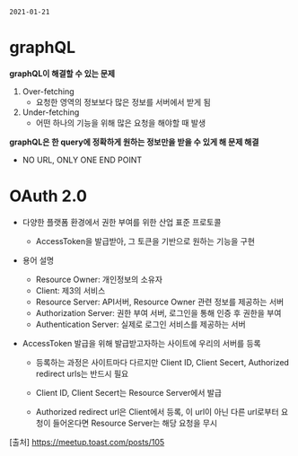 `2021-01-21`

# graphQL

**graphQL이 해결할 수 있는 문제**

1. Over-fetching
   - 요청한 영역의 정보보다 많은 정보를 서버에서 받게 됨
2. Under-fetching
   - 어떤 하나의 기능을 위해 많은 요청을 해야할 때 발생

**graphQL은 한 query에 정확하게 원하는 정보만을 받을 수 있게 해 문제 해결**

 - NO URL, ONLY ONE END POINT

   

# OAuth 2.0

- 다양한 플랫폼 환경에서 권한 부여를 위한 산업 표준 프로토콜

  - AccessToken을 발급받아, 그 토큰을 기반으로 원하는 기능을 구현

- 용어 설명

  - Resource Owner: 개인정보의 소유자
  - Client: 제3의 서비스
  - Resource Server: API서버, Resource Owner 관련 정보를 제공하는 서버
  - Authorization Server: 권한 부여 서버, 로그인을 통해 인증 후 권한을 부여
  - Authentication Server: 실제로 로그인 서비스를 제공하는 서버

- AccessToken 발급을 위해 발급받고자하는 사이트에 우리의 서버를 등록

  - 등록하는 과정은 사이트마다 다르지만 Client ID, Client Secert, Authorized redirect urls는 반드시 필요

  - Client ID, Client Secert는 Resource Server에서 발급
  - Authorized redirect url은 Client에서 등록, 이 url이 아닌 다른 url로부터 요청이 들어온다면 Resource Server는 해당 요청을 무시



[출처] https://meetup.toast.com/posts/105